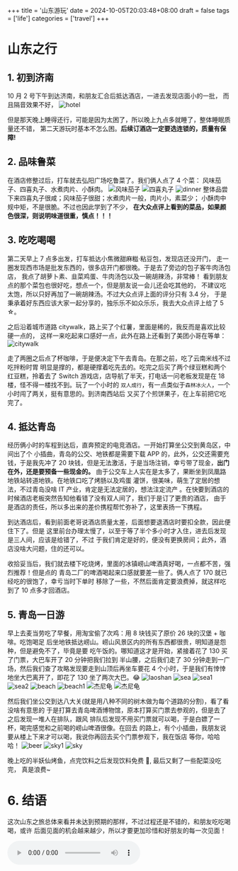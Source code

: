 +++
title = '山东游玩'
date = 2024-10-05T20:03:48+08:00
draft = false
tags = ['life']
categories = ['travel']
+++

# 山东之行

## 1. 初到济南

10 月 2 号下午到达济南，和朋友汇合后抵达酒店，一进去发现店面小的一批，
而且隔音效果不好，
![hotel](hotel.jpg '枫季酒店')

但是那天晚上睡得还行，可能是因为太困了，所以晚上九点多就睡了，整体睡眠质量还不错，
第二天游玩时基本不怎么困。**后续订酒店一定要选连锁的，质量有保障!**

## 2. 品味鲁菜

在酒店修整过后，打车就去弘阳广场吃鲁菜了。我们俩人点了 4 个菜：
风味茄子、四喜丸子、水煮肉片、小酥肉。
![风味茄子](风味茄子.jpg '风味茄子')
![四喜丸子](四喜丸子.jpg '四喜丸子')
![dinner](dinner.jpg '晚餐')
整体品尝下来四喜丸子很咸；风味茄子很甜；水煮肉片一般，肉片小，素菜少；
小酥肉中规中矩，不是很脆。不过也因此学到了不少，
**在大众点评上看到的菜品，如果颜色很深，则说明味道很重，慎点！！！**

## 3. 吃吃喝喝

第二天早上 7 点多出发，打车抵达小焦微甜麻糍·粘豆包，发现店还没开门，
走一圈发现西市场是批发东西的，很多店开门都很晚。于是去了旁边的包子客牛肉汤包店，
我点了胡萝卜素、韭菜鸡蛋、牛肉汤包以及一碗胡辣汤，非常棒！
看到朋友点的那个菜包也很好吃，想点一个，但是朋友说一会儿还会吃其他的，
不建议吃太饱，所以只好再加了一碗胡辣汤。不过大众点评上面的评分只有 3.4 分，
于是秉承着好东西应该大家一起分享的，独乐乐不如众乐乐，我去大众点评上给了 5 ☆。

之后沿着城市道路 citywalk，路上买了个红薯，里面是稀的，我反而是喜欢比较硬一点的，
这样一来吃起来口感好一点，此外在路上还看到了美团小哥在等单：
![citywalk](citywalk.jpg '外卖小哥等单')

走了两圈之后点了杯咖啡，于是便决定下午去青岛。在那之前，吃了云南米线不过吃拌粉时胃
明显是撑的，都是硬撑着吃先去的。吃完之后买了两个绿豆糕和两个红豆糕，拎着去了 Switch
游戏店，店导航了半天，打电话一问老板发现是在 18 楼，怪不得一楼找不到。玩了一个小时的
`双人成行`，有一点类似于`森林冰火人`，一个小时闯了两关，挺有意思的。到济南西站后
又买了个煎饼果子，在上车前把它吃完了。

## 4. 抵达青岛

经历俩小时的车程到达后，直奔预定的电竞酒店。一开始打算坐公交到黄岛区，中间出了个
小插曲，青岛的公交、地铁都是需要下载 APP 的，此外，公交还需要充钱，于是我先冲了
20 块钱，但是无法激活，于是当场注销，幸亏带了现金，**出门在外，还是要预备一些现金的。**
由于公交车上人实在是太多了，果断坐到凤凰路地铁站转道地铁。在地铁口吃了烤肠以及鸡蛋
灌饼，很美味，萌生了定居的想法，不过青岛没啥 IT 产业，肯定是无法定居的，想法注定流产
。在快要到酒店的时候酒店老板突然告知他看错了没有双人间了，我们于是订了更贵的酒店，
由于是酒店的责任，所以多出来的差价携程帮忙弥补了，这里表扬一下携程。

到达酒店后，看到前面老哥说酒店质量太差，后面想要退酒店时要扣全款，因此便住下了。但是
这里前台办理太慢了，以至于等了半个多小时才入住，进去后发现是三人间，应该是给错了，不过
于我们肯定是好的，便没有更换房间；此外，酒店没啥大问题，住的还可以。

收拾妥当后，我们就去楼下吃烧烤，里面的冰镇崂山啤酒真好喝，一点都不苦，强烈推荐！但是点的
青岛二厂的啤酒喝起来口感就要差一些了。俩人点了 170 就已经吃的很饱了，幸亏当时下单时
移除了一些，不然后面肯定要浪费掉，就这样吃到了 10 点多才回酒店。

## 5. 青岛一日游

早上去麦当劳吃了早餐，用淘宝偷了次鸡：用 8 块钱买了原价 26 块的汉堡 + 咖啡。吃饱喝足
后坐地铁抵达崂山。崂山风景区内的所有东西都很贵，明知道是怨种，但是避免不了，毕竟是要
吃午饭的。哪知道这才是开始，紧接着花了 130 买了门票，大巴车开了 20 分钟把我们拉到
半山腰，之后我们走了 30 分钟走到一广场，然后我们查了攻略发现要走到山顶后再坐车要花
4 个小时，于是我们有悻悻地坐大巴离开了，即花了 130 坐了两次大巴。:joy:
![laoshan](laoshan.jpg '崂山风景区')
![sea](sea.jpg '刚下车时拍的')
![sea1](sea1.jpg '海边拍的')
![sea2](sea2.jpg '徕卡模式下的照片')
![beach](beach.jpg '沙滩')
![beach1](beach1.jpg '沙滩')
![杰尼龟](杰尼龟1.jpg '杰尼龟')
![杰尼龟](杰尼龟2.jpg '杰尼龟')

然后我们坐公交到达八大关(就是用八种不同的树木做为每个道路的分割)，看了看没啥有意思的
于是打算去青岛啤酒博物馆，原本打算买门票去参观的，但是去了之后发现一堆人在排队，跟风
排队后发现不用买门票就可以喝，于是白嫖了一杯，喝完感觉和之前喝的崂山啤酒很像。在回去
的路上，有个小插曲，我朋友说要从楼上下来才可以喝，我说你再回去买个门票参观下，我在饭店
等你，哈哈哈！
![beer](beer.jpg '原浆啤酒')
![sky1](sky1.jpg '华丽的天空')
![sky](sky.jpg '夕阳下的云彩')

晚上吃的半妖仙烤鱼，点完饮料之后发现饮料免费 :rofl:, 最后又剩了一些配菜没吃完，
真是浪费~

# 6. 结语

这次山东之旅总体来看并未达到预期的那样，不过过程还是不错的，和朋友吃吃喝喝，或许
后面见面的机会越来越少，所以才要更加珍惜和好朋友的每一次见面！

<p class="audio">

<audio controls autoplay>
  <source type="audio/mpeg" src="./周润发 _ Maria - 友谊之光_爱给网_aigei_com.mp3">
</audio>
</p>
<!-- <iframe type="music" frameborder="no" border="0" marginwidth="0" marginheight="0" width=330 height=86 src="//music.163.com/outchain/player?type=2&id=277766&auto=1&height=66"></iframe> -->
